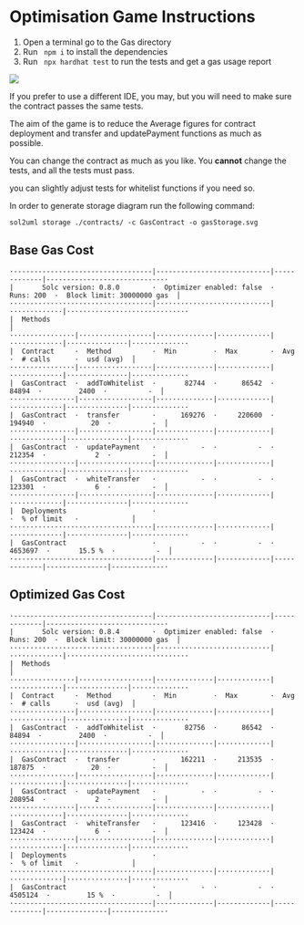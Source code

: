 # Optimisation Game Instructions

1. Open a terminal go to the Gas directory
2. Run ` npm i` to install the dependencies
3. Run ` npx hardhat test` to run the tests and get a gas usage report

![](https://imgur.com/a/GWj9Fqb)

If you prefer to use a different IDE, you may, but you will need to make sure the contract passes the same tests.

The aim of the game is to reduce the Average figures for contract deployment and transfer and updatePayment functions as much as possible.

You can change the contract as much as you like.
You **cannot**  change the tests, and all the tests must pass.

you can slightly adjust tests for whitelist functions if you need so.

In order to generate storage diagram run the following command:

`sol2uml storage ./contracts/ -c GasContract -o gasStorage.svg`

## Base Gas Cost
```
·----------------------------------|----------------------------|-------------|-----------------------------·
|       Solc version: 0.8.0        ·  Optimizer enabled: false  ·  Runs: 200  ·  Block limit: 30000000 gas  │
···································|····························|·············|······························
|  Methods                                                                                                  │
················|··················|··············|·············|·············|···············|··············
|  Contract     ·  Method          ·  Min         ·  Max        ·  Avg        ·  # calls      ·  usd (avg)  │
················|··················|··············|·············|·············|···············|··············
|  GasContract  ·  addToWhitelist  ·       82744  ·      86542  ·      84894  ·         2400  ·          -  │
················|··················|··············|·············|·············|···············|··············
|  GasContract  ·  transfer        ·      169276  ·     220600  ·     194940  ·           20  ·          -  │
················|··················|··············|·············|·············|···············|··············
|  GasContract  ·  updatePayment   ·           -  ·          -  ·     212354  ·            2  ·          -  │
················|··················|··············|·············|·············|···············|··············
|  GasContract  ·  whiteTransfer   ·           -  ·          -  ·     123301  ·            6  ·          -  │
················|··················|··············|·············|·············|···············|··············
|  Deployments                     ·                                          ·  % of limit   ·             │
···································|··············|·············|·············|···············|··············
|  GasContract                     ·           -  ·          -  ·    4653697  ·       15.5 %  ·          -  │
·----------------------------------|--------------|-------------|-------------|---------------|-------------·
```

## Optimized Gas Cost
```
·----------------------------------|----------------------------|-------------|-----------------------------·
|       Solc version: 0.8.4        ·  Optimizer enabled: false  ·  Runs: 200  ·  Block limit: 30000000 gas  │
···································|····························|·············|······························
|  Methods                                                                                                  │
················|··················|··············|·············|·············|···············|··············
|  Contract     ·  Method          ·  Min         ·  Max        ·  Avg        ·  # calls      ·  usd (avg)  │
················|··················|··············|·············|·············|···············|··············
|  GasContract  ·  addToWhitelist  ·       82756  ·      86542  ·      84894  ·         2400  ·          -  │
················|··················|··············|·············|·············|···············|··············
|  GasContract  ·  transfer        ·      162211  ·     213535  ·     187875  ·           20  ·          -  │
················|··················|··············|·············|·············|···············|··············
|  GasContract  ·  updatePayment   ·           -  ·          -  ·     208954  ·            2  ·          -  │
················|··················|··············|·············|·············|···············|··············
|  GasContract  ·  whiteTransfer   ·      123416  ·     123428  ·     123424  ·            6  ·          -  │
················|··················|··············|·············|·············|···············|··············
|  Deployments                     ·                                          ·  % of limit   ·             │
···································|··············|·············|·············|···············|··············
|  GasContract                     ·           -  ·          -  ·    4505124  ·         15 %  ·          -  │
·----------------------------------|--------------|-------------|-------------|---------------|-------------·
```